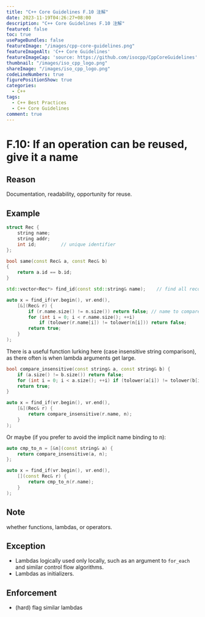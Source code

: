 ```yaml
---
title: "C++ Core Guidelines F.10 注解"
date: 2023-11-19T04:26:27+08:00
description: "C++ Core Guidelines F.10 注解"
featured: false
toc: true
usePageBundles: false
featureImage: "/images/cpp-core-guidelines.png"
featureImageAlt: 'C++ Core Guidelines'
featureImageCap: 'source: https://github.com/isocpp/CppCoreGuidelines'
thumbnail: "/images/iso_cpp_logo.png"
shareImage: "/images/iso_cpp_logo.png"
codeLineNumbers: true
figurePositionShow: true
categories:
  - C++
tags:
  - C++ Best Practices
  - C++ Core Guidelines
comment: true
---
```


# F.10: If an operation can be reused, give it a name

## Reason

Documentation, readability, opportunity for reuse.

## Example

```c++
struct Rec {
    string name;
    string addr;
    int id;         // unique identifier
};

bool same(const Rec& a, const Rec& b)
{
    return a.id == b.id;
}

std::vector<Rec*> find_id(const std::string& name);    // find all records for "name"

auto x = find_if(vr.begin(), vr.end(),
    [&](Rec& r) {
        if (r.name.size() != n.size()) return false; // name to compare to is in n
        for (int i = 0; i < r.name.size(); ++i)
            if (tolower(r.name[i]) != tolower(n[i])) return false;
        return true;
    }
);
```

There is a useful function lurking here (case insensitive string comparison), as there often is when lambda arguments get large.

```c++
bool compare_insensitive(const string& a, const string& b) {
    if (a.size() != b.size()) return false;
    for (int i = 0; i < a.size(); ++i) if (tolower(a[i]) != tolower(b[i])) return false;
    return true;
}

auto x = find_if(vr.begin(), vr.end(),
    [&](Rec& r) {
        return compare_insensitive(r.name, n);
    }
);
```

Or maybe (if you prefer to avoid the implicit name binding to n):

```c++
auto cmp_to_n = [&n](const string& a) {
    return compare_insensitive(a, n);
};

auto x = find_if(vr.begin(), vr.end(),
    [](const Rec& r) {
        return cmp_to_n(r.name);
    }
);
```

## Note

whether functions, lambdas, or operators.

## Exception

- Lambdas logically used only locally, such as an argument to `for_each` and similar control flow algorithms.
- Lambdas as initializers.

## Enforcement

- (hard) flag similar lambdas
